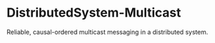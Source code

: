 DistributedSystem-Multicast
===========================

Reliable, causal-ordered multicast messaging in a  distributed system.

